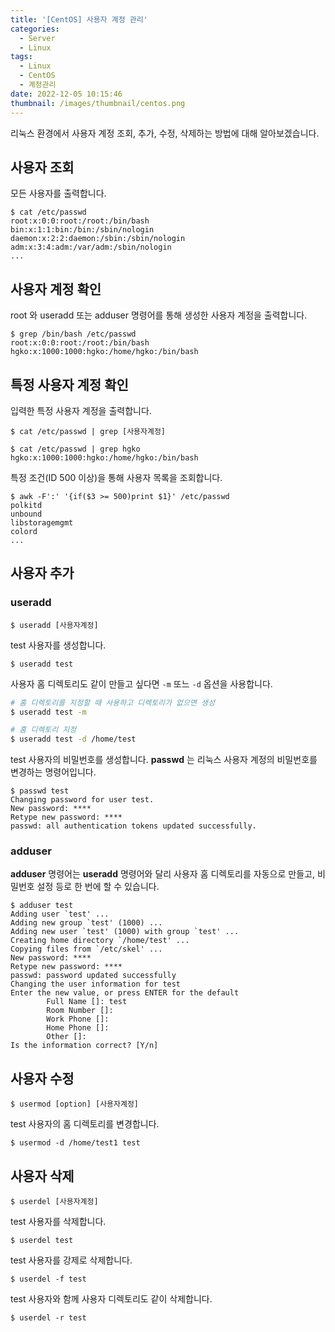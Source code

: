 ```yaml
---
title: '[CentOS] 사용자 계정 관리'
categories:
  - Server
  - Linux
tags:
  - Linux
  - CentOS
  - 계정관리
date: 2022-12-05 10:15:46
thumbnail: /images/thumbnail/centos.png
---
```


리눅스 환경에서 사용자 계정 조회, 추가, 수정, 삭제하는 방법에 대해 알아보겠습니다.

## 사용자 조회

모든 사용자를 출력합니다.

```shell
$ cat /etc/passwd
root:x:0:0:root:/root:/bin/bash
bin:x:1:1:bin:/bin:/sbin/nologin
daemon:x:2:2:daemon:/sbin:/sbin/nologin
adm:x:3:4:adm:/var/adm:/sbin/nologin
...
```

## 사용자 계정 확인

root 와 useradd 또는 adduser 명령어를 통해 생성한 사용자 계정을 출력합니다.

```shell
$ grep /bin/bash /etc/passwd
root:x:0:0:root:/root:/bin/bash
hgko:x:1000:1000:hgko:/home/hgko:/bin/bash
```

## 특정 사용자 계정 확인

입력한 특정 사용자 계정을 출력합니다.

```shell
$ cat /etc/passwd | grep [사용자계정]
```

```shell
$ cat /etc/passwd | grep hgko
hgko:x:1000:1000:hgko:/home/hgko:/bin/bash
```

특정 조건(ID 500 이상)을 통해 사용자 목록을 조회합니다.

```shell
$ awk -F':' '{if($3 >= 500)print $1}' /etc/passwd
polkitd
unbound
libstoragemgmt
colord
...
```

## 사용자 추가

### useradd

```shell
$ useradd [사용자계정]
```

test 사용자를 생성합니다.

```shell
$ useradd test
```

사용자 홈 디렉토리도 같이 만들고 싶다면 `-m` 또느 `-d` 옵션을 사용합니다.

```bash
# 홈 디렉토리를 지정할 때 사용하고 디렉토리가 없으면 생성
$ useradd test -m

# 홈 디렉토리 지정
$ useradd test -d /home/test
```

test 사용자의 비밀번호를 생성합니다. **passwd** 는 리눅스 사용자 계정의 비밀번호를 변경하는 명령어입니다.

```shell
$ passwd test
Changing password for user test.
New password: ****
Retype new password: ****
passwd: all authentication tokens updated successfully.
```

### adduser

**adduser** 명령어는 **useradd** 명령어와 달리 사용자 홈 디렉토리를 자동으로 만들고, 비밀번호 설정 등로 한 번에 할 수 있습니다.

```shell
$ adduser test
Adding user `test' ...
Adding new group `test' (1000) ...
Adding new user `test' (1000) with group `test' ...
Creating home directory `/home/test' ...
Copying files from `/etc/skel' ...
New password: ****
Retype new password: ****
passwd: password updated successfully
Changing the user information for test
Enter the new value, or press ENTER for the default
        Full Name []: test
        Room Number []:
        Work Phone []:
        Home Phone []:
        Other []:
Is the information correct? [Y/n]
```

## 사용자 수정

```shell
$ usermod [option] [사용자계정]
```

test 사용자의 홈 디렉토리를 변경합니다.

```shell
$ usermod -d /home/test1 test
```

## 사용자 삭제

```shell
$ userdel [사용자계정]
```

test 사용자를 삭제합니다.

```shell
$ userdel test
```

test 사용자를 강제로 삭제합니다.

```shell
$ userdel -f test
```

test 사용자와 함께 사용자 디렉토리도 같이 삭제합니다.

```shell
$ userdel -r test
```

